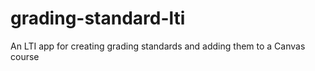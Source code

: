# grading-standard-lti
An LTI app for creating grading standards and adding them to a Canvas course
